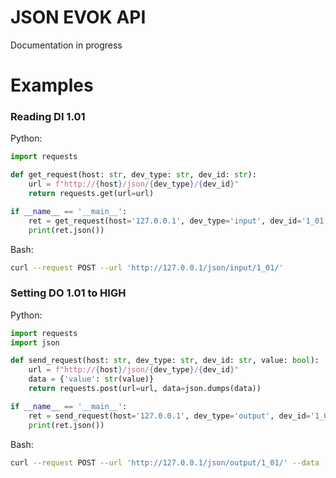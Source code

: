 # JSON EVOK API

Documentation in progress

# Examples

### Reading DI 1.01
Python:
```python
import requests

def get_request(host: str, dev_type: str, dev_id: str):
    url = f"http://{host}/json/{dev_type}/{dev_id}"
    return requests.get(url=url)

if __name__ == '__main__':
    ret = get_request(host='127.0.0.1', dev_type='input', dev_id='1_01')
    print(ret.json())
```
Bash:
```bash
curl --request POST --url 'http://127.0.0.1/json/input/1_01/'
```
### Setting DO 1.01 to HIGH
Python:
```python
import requests
import json

def send_request(host: str, dev_type: str, dev_id: str, value: bool):
    url = f"http://{host}/json/{dev_type}/{dev_id}"
    data = {'value': str(value)}
    return requests.post(url=url, data=json.dumps(data))

if __name__ == '__main__':
    ret = send_request(host='127.0.0.1', dev_type='output', dev_id='1_01', value=True)
    print(ret.json())
```
Bash:
```bash
curl --request POST --url 'http://127.0.0.1/json/output/1_01/' --data '{"value": 1}'
```
